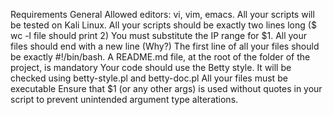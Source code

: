 Requirements
General
Allowed editors: vi, vim, emacs.
All your scripts will be tested on Kali Linux.
All your scripts should be exactly two lines long ($ wc -l file should print 2)
You must substitute the IP range for $1.
All your files should end with a new line (Why?)
The first line of all your files should be exactly #!/bin/bash.
A README.md file, at the root of the folder of the project, is mandatory
Your code should use the Betty style. It will be checked using betty-style.pl and betty-doc.pl
All your files must be executable
Ensure that $1 (or any other args) is used without quotes in your script to prevent unintended argument type alterations.
